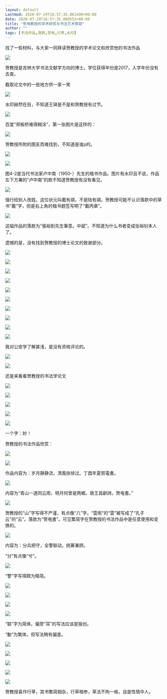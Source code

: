```yaml
---
layout: default
Lastmod: 2020-07-29T16:57:35.061490+00:00
date: 2020-07-29T16:57:35.060552+00:00
title: "贺电教授的学术研究与书法艺术管窥"
author: ""
tags: [书法作品,落款,贺电,行草,水印]
---
```


找了一些材料，与大家一同拜读贺教授的学术论文和欣赏他的书法作品

![](https://images.weserv.nl/?url=https%3A//img3.doubanio.com/view/thing_review/l/public/4895103.jpg)

贺教授是吉林大学书法文献学方向的博士。学位获得年份是2017，入学年份没有去查。

截取论文中的一些地方供一家一笑

![](https://images.weserv.nl/?url=https%3A//img9.doubanio.com/view/thing_review/l/public/4895114.jpg)

水印赫然在目，不知道王铎是不是和贺教授有过节。

![](https://images.weserv.nl/?url=https%3A//img3.doubanio.com/view/thing_review/l/public/4895142.jpg)

百度“郑板桥难得糊涂”，第一张图片是这样的：

![](https://images.weserv.nl/?url=https%3A//img1.doubanio.com/view/thing_review/l/public/4895147.jpg)

贺教授所附的图反而难找到，不知道是谁p的。

![](https://images.weserv.nl/?url=https%3A//img3.doubanio.com/view/thing_review/l/public/4895151.jpg)

![](https://images.weserv.nl/?url=https%3A//img3.doubanio.com/view/thing_review/l/public/4895153.jpg)

图4-2是当代书法家卢中南（1950-）先生的楷书作品。图片有水印且不说，作品左下方署的“卢中南”的款不知道贺教授有没有看见。

![](https://images.weserv.nl/?url=https%3A//img1.doubanio.com/view/thing_review/l/public/4895967.jpg)

强行给别人改姓。这位状元叫戴有祺，不是陆有祺。贺教授可能不认识落款中的草书“戴”字，但是右上角的楷书题签写明了“戴丙章”。

![](https://images.weserv.nl/?url=https%3A//img1.doubanio.com/view/thing_review/l/public/4896019.jpg)

这幅作品的落款为“張裕釗先生筆意。中斌”。不知道为什么书者变成张裕钊本人了。

遗憾的是，没有找到贺教授的博士论文的致谢部分。

![](https://images.weserv.nl/?url=https%3A//img3.doubanio.com/view/thing_review/l/public/4895201.jpg)

![](https://images.weserv.nl/?url=https%3A//img3.doubanio.com/view/thing_review/l/public/4895202.jpg)

![](https://images.weserv.nl/?url=https%3A//img9.doubanio.com/view/thing_review/l/public/4895204.jpg)

![](https://images.weserv.nl/?url=https%3A//img9.doubanio.com/view/thing_review/l/public/4895206.jpg)

![](https://images.weserv.nl/?url=https%3A//img1.doubanio.com/view/thing_review/l/public/4895207.jpg)

![](https://images.weserv.nl/?url=https%3A//img1.doubanio.com/view/thing_review/l/public/4895208.jpg)

![](https://images.weserv.nl/?url=https%3A//img1.doubanio.com/view/thing_review/l/public/4895209.jpg)

![](https://images.weserv.nl/?url=https%3A//img3.doubanio.com/view/thing_review/l/public/4895210.jpg)

![](https://images.weserv.nl/?url=https%3A//img3.doubanio.com/view/thing_review/l/public/4895211.jpg)

![](https://images.weserv.nl/?url=https%3A//img9.doubanio.com/view/thing_review/l/public/4895215.jpg)

我对公安学了解甚浅，是没有资格评论的。

![](https://images.weserv.nl/?url=https%3A//img1.doubanio.com/view/thing_review/l/public/4895217.jpg)

![](https://images.weserv.nl/?url=https%3A//img1.doubanio.com/view/thing_review/l/public/4895219.jpg)

还是来看看贺教授的书法学论文

![](https://images.weserv.nl/?url=https%3A//img3.doubanio.com/view/thing_review/l/public/4895232.jpg)

![](https://images.weserv.nl/?url=https%3A//img9.doubanio.com/view/thing_review/l/public/4895265.jpg)

![](https://images.weserv.nl/?url=https%3A//img1.doubanio.com/view/thing_review/l/public/4895267.jpg)

![](https://images.weserv.nl/?url=https%3A//img1.doubanio.com/view/thing_review/l/public/4895268.jpg)

![](https://images.weserv.nl/?url=https%3A//img1.doubanio.com/view/thing_review/l/public/4895269.jpg)

一个字：妙！

贺教授的书法作品欣赏：

![](https://images.weserv.nl/?url=https%3A//img9.doubanio.com/view/thing_review/l/public/4895274.jpg)

![](https://images.weserv.nl/?url=https%3A//img1.doubanio.com/view/thing_review/l/public/4895277.jpg)

作品内容为：岁月静静流，清風徐徐过。丁酉年夏賀電書。

![](https://images.weserv.nl/?url=https%3A//img3.doubanio.com/view/thing_review/l/public/4895282.jpg)

内容为“青山一道同云雨，明月何曾是两鄉。唐王昌齡詩。贺电書。”

![](https://images.weserv.nl/?url=https%3A//img9.doubanio.com/view/thing_review/l/public/4895284.jpg)

贺教授的“山”字写得不严谨，有点像“八”字。“雲雨”的“雲”被写成了“孔子云”的“云”。落款为“贺电書”。可见繁简字在贺教授的书法作品中是任意使用和变换的。

![](https://images.weserv.nl/?url=https%3A//img9.doubanio.com/view/thing_review/l/public/4895286.jpg)

内容为：分兵把守，全警联动，统筹兼顾。

“分”有点像“兮”。

![](https://images.weserv.nl/?url=https%3A//img9.doubanio.com/view/thing_review/l/public/4895295.jpg)

“警”字写得颇为精简。

![](https://images.weserv.nl/?url=https%3A//img3.doubanio.com/view/thing_review/l/public/4895310.jpg)

![](https://images.weserv.nl/?url=https%3A//img3.doubanio.com/view/thing_review/l/public/4895311.jpg)

![](https://images.weserv.nl/?url=https%3A//img3.doubanio.com/view/thing_review/l/public/4895312.jpg)

![](https://images.weserv.nl/?url=https%3A//img9.doubanio.com/view/thing_review/l/public/4895314.jpg)

“联”字为简体。偏旁“耳”的写法应该是独创。

“動”为繁体。但写法稍有偏差。

![](https://images.weserv.nl/?url=https%3A//img1.doubanio.com/view/thing_review/l/public/4895319.jpg)

![](https://images.weserv.nl/?url=https%3A//img3.doubanio.com/view/thing_review/l/public/4895322.jpg)

![](https://images.weserv.nl/?url=https%3A//img9.doubanio.com/view/thing_review/l/public/4895324.jpg)

![](https://images.weserv.nl/?url=https%3A//img9.doubanio.com/view/thing_review/l/public/4895325.jpg)

![](https://images.weserv.nl/?url=https%3A//img9.doubanio.com/view/thing_review/l/public/4895326.jpg)

贺教授喜作行草，其书繁简相杂，行草相参，草法不拘一格，自是性情中人。

